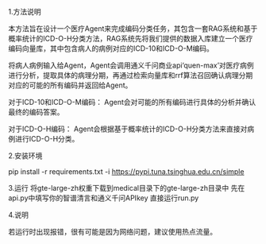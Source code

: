 1.方法说明

本方法旨在设计一个医疗Agent来完成编码分类任务，其包含一套RAG系统和基于概率统计的ICD-O-H分类方法，RAG系统先将我们提供的数据入库建立一个医疗编码向量库，其中包含病人的病例对应的ICD-10和ICD-O-M编码。

将病人病例输入给Agent，Agent会调用通义千问商业api‘quen-max’对医疗病例进行分析，提取具体的病理分期，再通过检索向量库和rrf算法召回确认病理分期对应的可能的所有编码并返回给Agent。

对于ICD-10和ICD-O-M编码：
Agent会对可能的所有编码进行具体的分析并确认最终的编码答案。

对于ICD-O-H编码：
Agent会根据基于概率统计的ICD-O-H分类方法来直接对病例进行ICD-O-H分类。





2.安装环境

pip install -r requirements.txt -i https://pypi.tuna.tsinghua.edu.cn/simple







3.运行
将gte-large-zh权重下载到medical目录下的gte-large-zh目录中
先在api.py中填写你的智谱清言和通义千问APIkey
直接运行run.py





4.说明

若运行时出现报错，很有可能是因为网络问题，建议使用热点流量。
